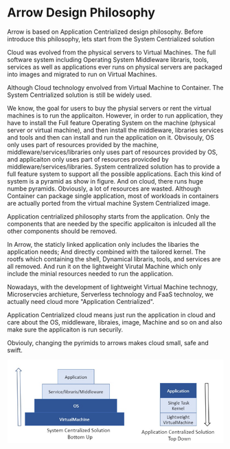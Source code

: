 # Arrow Design Philosophy

Arrow is based on Application Centrialized design philosophy. Before introduce this philosophy, lets start from the System Centrialized solution

Cloud was evolved from the physical servers to Virtual Machines. The full software system including Operating System Middleware libraris, tools, services as well as applications ever runs on physical servers are packaged into images and migrated to run on Virtual Machines.

Although Cloud technology envolved from Virtual Machine to Container. The System Centrialized solution is still be widely used.

We know, the goal for users to buy the physial servers or rent the virtual machines is to run the applicaiton. However, in order to run application, they have to install the Full feature Operating System on the machine (physical server or virtual machine), and then install the middleware, libraries services and tools and then can install and run the application on it. Obvisouly, OS only uses part of resources provided by the machine, middleware/services/libraries only uses part of resources provided by OS, and applicaiton only uses part of resources provicded by middleware/services/libraries. System centralized solution has to provide a full feature system to support all the possible applications. Each this kind of system is a pyramid as show in figure. And on cloud, there runs huge numbe pyramids. Obviously, a lot of resources are wasted. Although Container can package single application, most of workloads in containers are actually ported from the virtual machine System Centrialized image.

Application centrialized philosophy starts from the application. Only the components that are needed by the specific applicaiton is inlcuded all the other components should be removed.

In Arrow, the staticly linked application only includes the libaries the application needs; And directly combined with the tailored kernel. The rootfs which containing the shell, Dynamical libraris, tools, and services are all removed. And run it on the lightweight Virutal Machine which only include the minial resources needed to run the application.    

Nowadays, with the development of lightweight Virtual Machine technogy, Microservcies archieture, Serverless technology and FaaS technoloy, we actually need cloud more "Application Centrialized".

Application Centrialized cloud means just run the application in cloud and care about the OS, middleware, libraies, image, Machine and so on and also make sure the applicaiton is run securily.

Obviouly, changing the pyrimids to arrows makes cloud small, safe and swift.

![Topdown](/images/Topdown.jpg?raw=true "Topdown")
